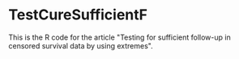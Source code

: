 # TestCureSufficientF
This is the R code for the article "Testing for sufficient follow-up in censored survival data by using extremes".
